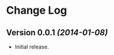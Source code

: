 Change Log
===============================================================================


Version 0.0.1 *(2014-01-08)*
----------------------------
 * Initial release.